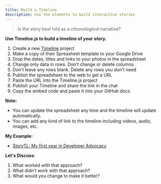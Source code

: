```yaml
---
title: Build a Timeline
description: Use the elements to build interactive stories
---
```


> Is the story best told as a _chronological_ narrative? 

**Use Timeline.js to build a timeline of your story.**

1. Create a new [Timeline](https://timeline.knightlab.com/) project 
1. Make a copy of their Spreasheet template to your Google Drive
1. Drop the dates, titles and links to your photos in the spreadsheet
1. Change only data in rows. Don't change or delete columns
1. Don't leave any rows blank. Delete any rows you don't need
1. Publish the spreadsheet to the web to get a URL
1. Paste the URL into the Timeline.js project
1. Publish your Timeline and share the link in the chat
1. Copy the embed code and paste it into your GitHub docs

**Note:**
- You can update the spreadsheet any time and the timeline will update automatically.
- You can add any kind of link to the timeline including videos, audio, images, etc. 

**My Example**: 
- [StoryTL: My first year in Developer Advocacy](https://cdn.knightlab.com/libs/timeline3/latest/embed/index.html?source=1w6ID7OmlK7TRec6cuSzLlGcT7lqDGm5DNE-ASjjLncM&font=Default&lang=en&initial_zoom=2&height=650)

**Let's Discuss**:
1. What worked with that approach?
1. What didn't work with that approach?
1. What would you change to make it better?
